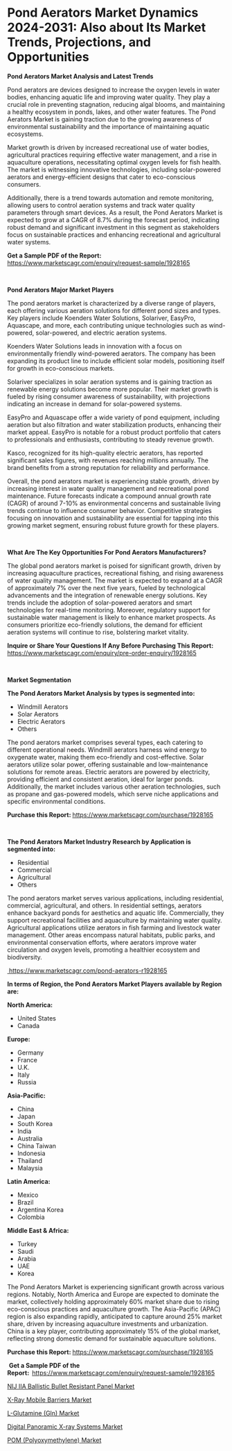 <p><h1>Pond Aerators Market Dynamics 2024-2031: Also about Its Market Trends, Projections, and Opportunities</h1></p><p><strong>Pond Aerators Market Analysis and Latest Trends</strong></p>
<p><p>Pond aerators are devices designed to increase the oxygen levels in water bodies, enhancing aquatic life and improving water quality. They play a crucial role in preventing stagnation, reducing algal blooms, and maintaining a healthy ecosystem in ponds, lakes, and other water features. The Pond Aerators Market is gaining traction due to the growing awareness of environmental sustainability and the importance of maintaining aquatic ecosystems.</p><p>Market growth is driven by increased recreational use of water bodies, agricultural practices requiring effective water management, and a rise in aquaculture operations, necessitating optimal oxygen levels for fish health. The market is witnessing innovative technologies, including solar-powered aerators and energy-efficient designs that cater to eco-conscious consumers.</p><p>Additionally, there is a trend towards automation and remote monitoring, allowing users to control aeration systems and track water quality parameters through smart devices. As a result, the Pond Aerators Market is expected to grow at a CAGR of 8.7% during the forecast period, indicating robust demand and significant investment in this segment as stakeholders focus on sustainable practices and enhancing recreational and agricultural water systems.</p></p>
<p><strong>Get a Sample PDF of the Report:&nbsp;</strong> <a href="https://www.marketscagr.com/enquiry/request-sample/1928165?utm_campaign=1684&utm_medium=2&utm_source=Github&utm_content=ia&utm_term=30102024&utm_id=pond-aerators">https://www.marketscagr.com/enquiry/request-sample/1928165</a></p>
<p>&nbsp;</p>
<p><strong>Pond Aerators Major Market Players</strong></p>
<p><p>The pond aerators market is characterized by a diverse range of players, each offering various aeration solutions for different pond sizes and types. Key players include Koenders Water Solutions, Solariver, EasyPro, Aquascape, and more, each contributing unique technologies such as wind-powered, solar-powered, and electric aeration systems.</p><p>Koenders Water Solutions leads in innovation with a focus on environmentally friendly wind-powered aerators. The company has been expanding its product line to include efficient solar models, positioning itself for growth in eco-conscious markets.</p><p>Solariver specializes in solar aeration systems and is gaining traction as renewable energy solutions become more popular. Their market growth is fueled by rising consumer awareness of sustainability, with projections indicating an increase in demand for solar-powered systems.</p><p>EasyPro and Aquascape offer a wide variety of pond equipment, including aeration but also filtration and water stabilization products, enhancing their market appeal. EasyPro is notable for a robust product portfolio that caters to professionals and enthusiasts, contributing to steady revenue growth.</p><p>Kasco, recognized for its high-quality electric aerators, has reported significant sales figures, with revenues reaching millions annually. The brand benefits from a strong reputation for reliability and performance.</p><p>Overall, the pond aerators market is experiencing stable growth, driven by increasing interest in water quality management and recreational pond maintenance. Future forecasts indicate a compound annual growth rate (CAGR) of around 7-10% as environmental concerns and sustainable living trends continue to influence consumer behavior. Competitive strategies focusing on innovation and sustainability are essential for tapping into this growing market segment, ensuring robust future growth for these players.</p></p>
<p>&nbsp;</p>
<p><strong>What Are The Key Opportunities For Pond Aerators Manufacturers?</strong></p>
<p><p>The global pond aerators market is poised for significant growth, driven by increasing aquaculture practices, recreational fishing, and rising awareness of water quality management. The market is expected to expand at a CAGR of approximately 7% over the next five years, fueled by technological advancements and the integration of renewable energy solutions. Key trends include the adoption of solar-powered aerators and smart technologies for real-time monitoring. Moreover, regulatory support for sustainable water management is likely to enhance market prospects. As consumers prioritize eco-friendly solutions, the demand for efficient aeration systems will continue to rise, bolstering market vitality.</p></p>
<p><strong>Inquire or Share Your Questions If Any Before Purchasing This Report:</strong> <a href="https://www.marketscagr.com/enquiry/pre-order-enquiry/1928165?utm_campaign=1684&utm_medium=2&utm_source=Github&utm_content=ia&utm_term=30102024&utm_id=pond-aerators">https://www.marketscagr.com/enquiry/pre-order-enquiry/1928165</a></p>
<p>&nbsp;</p>
<p><strong>Market Segmentation</strong></p>
<p><strong>The Pond Aerators Market Analysis by types is segmented into:</strong></p>
<p><ul><li>Windmill Aerators</li><li>Solar Aerators</li><li>Electric Aerators</li><li>Others</li></ul></p>
<p><p>The pond aerators market comprises several types, each catering to different operational needs. Windmill aerators harness wind energy to oxygenate water, making them eco-friendly and cost-effective. Solar aerators utilize solar power, offering sustainable and low-maintenance solutions for remote areas. Electric aerators are powered by electricity, providing efficient and consistent aeration, ideal for larger ponds. Additionally, the market includes various other aeration technologies, such as propane and gas-powered models, which serve niche applications and specific environmental conditions.</p></p>
<p><strong>Purchase this Report:&nbsp;</strong><a href="https://www.marketscagr.com/purchase/1928165?utm_campaign=1684&utm_medium=2&utm_source=Github&utm_content=ia&utm_term=30102024&utm_id=pond-aerators">https://www.marketscagr.com/purchase/1928165</a></p>
<p>&nbsp;</p>
<p><strong>The Pond Aerators Market Industry Research by Application is segmented into:</strong></p>
<p><ul><li>Residential</li><li>Commercial</li><li>Agricultural</li><li>Others</li></ul></p>
<p><p>The pond aerators market serves various applications, including residential, commercial, agricultural, and others. In residential settings, aerators enhance backyard ponds for aesthetics and aquatic life. Commercially, they support recreational facilities and aquaculture by maintaining water quality. Agricultural applications utilize aerators in fish farming and livestock water management. Other areas encompass natural habitats, public parks, and environmental conservation efforts, where aerators improve water circulation and oxygen levels, promoting a healthier ecosystem and biodiversity.</p></p>
<p><a href="https://www.marketscagr.com/pond-aerators-r1928165?utm_campaign=1684&utm_medium=2&utm_source=Github&utm_content=ia&utm_term=30102024&utm_id=pond-aerators">&nbsp;https://www.marketscagr.com/pond-aerators-r1928165</a></p>
<p><strong>In terms of Region, the Pond Aerators Market Players available by Region are:</strong></p>
<p>
    <p> <strong> North America: </strong>
        <ul>
            <li>United States</li>
            <li>Canada</li>
        </ul>
        </p> 
    <p> <strong> Europe: </strong>
        <ul>
            <li>Germany</li>
            <li>France</li>
            <li>U.K.</li>
            <li>Italy</li>
            <li>Russia</li>
        </ul>
        </p> 
    <p> <strong> Asia-Pacific: </strong>
        <ul>
            <li>China</li>
            <li>Japan</li>
            <li>South Korea</li>
            <li>India</li>
            <li>Australia</li>
            <li>China Taiwan</li>
            <li>Indonesia</li>
            <li>Thailand</li>
            <li>Malaysia</li>
        </ul>
        </p> 
    <p> <strong> Latin America: </strong>
        <ul>
            <li>Mexico</li>
            <li>Brazil</li>
            <li>Argentina Korea</li>
            <li>Colombia</li>
        </ul>
        </p> 
    <p> <strong> Middle East & Africa: </strong>
        <ul>
            <li>Turkey</li>
            <li>Saudi</li>
            <li>Arabia</li>
            <li>UAE</li>
            <li>Korea</li>
        </ul>
    </p>
    </p>
<p><p>The Pond Aerators Market is experiencing significant growth across various regions. Notably, North America and Europe are expected to dominate the market, collectively holding approximately 60% market share due to rising eco-conscious practices and aquaculture growth. The Asia-Pacific (APAC) region is also expanding rapidly, anticipated to capture around 25% market share, driven by increasing aquaculture investments and urbanization. China is a key player, contributing approximately 15% of the global market, reflecting strong domestic demand for sustainable aquaculture solutions.</p></p>
<p><strong>Purchase this Report: </strong><a href="https://www.marketscagr.com/purchase/1928165?utm_campaign=1684&utm_medium=2&utm_source=Github&utm_content=ia&utm_term=30102024&utm_id=pond-aerators">https://www.marketscagr.com/purchase/1928165</a></p>
<p>&nbsp;<strong>Get a Sample PDF of the Report:&nbsp;&nbsp;</strong><a href="https://www.marketscagr.com/enquiry/request-sample/1928165?utm_campaign=1684&utm_medium=2&utm_source=Github&utm_content=ia&utm_term=30102024&utm_id=pond-aerators">https://www.marketscagr.com/enquiry/request-sample/1928165</a></p>
<p><strong></strong></p>
<p><p><a href="https://www.linkedin.com/pulse/nij-iia-ballistic-bullet-resistant-panel-market-outlook-th51c?utm_campaign=1684&utm_medium=2&utm_source=Github&utm_content=ia&utm_term=30102024&utm_id=pond-aerators">NIJ IIA Ballistic Bullet Resistant Panel Market</a></p><p><a href="https://www.linkedin.com/pulse/x-ray-mobile-barriers-industry-sector-new-technologies-market-sgrte?utm_campaign=1684&utm_medium=2&utm_source=Github&utm_content=ia&utm_term=30102024&utm_id=pond-aerators">X-Ray Mobile Barriers Market</a></p><p><a href="https://www.linkedin.com/pulse/market-insights-global-l-glutamine-gln-forecast-innovation-cufvc?utm_campaign=1684&utm_medium=2&utm_source=Github&utm_content=ia&utm_term=30102024&utm_id=pond-aerators">L-Glutamine (Gln) Market</a></p><p><a href="https://www.linkedin.com/pulse/digital-panoramic-x-ray-systems-market-growth-segmentation-b6rae?utm_campaign=1684&utm_medium=2&utm_source=Github&utm_content=ia&utm_term=30102024&utm_id=pond-aerators">Digital Panoramic X-ray Systems Market</a></p><p><a href="https://www.linkedin.com/pulse/key-drivers-pom-polyoxymethylene-market-trends-future-7rqvc?utm_campaign=1684&utm_medium=2&utm_source=Github&utm_content=ia&utm_term=30102024&utm_id=pond-aerators">POM (Polyoxymethylene) Market</a></p></p>